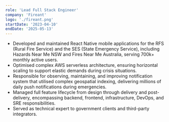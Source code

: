 ```yaml
---
role: 'Lead Full Stack Engineer'
company: 'Fireant'
logo: './fireant.png'
startDate: '2023-04-10'
endDate: '2025-05-13'
---
```


- Developed and maintained React Native mobile applications for the RFS (Rural Fire Service) and the SES (State Emergency Service), including Hazards Near Me NSW and Fires Near Me Australia, serving 700k+ monthly active users.
- Optimised complex AWS serverless architecture, ensuring horizontal scaling to support elastic demands during crisis situations.
- Responsible for observing, maintaining, and improving notification system that utilised complex geospatial indexing, delivering millions of daily push notifications during emergencies.
- Managed full feature lifecycle from design through delivery and post-delivery, encompassing backend, frontend, infrastructure, DevOps, and SRE responsibilities.
- Served as technical expert to government clients and third-party integrators.
